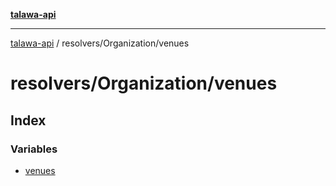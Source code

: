 [**talawa-api**](../../../README.md)

***

[talawa-api](../../../modules.md) / resolvers/Organization/venues

# resolvers/Organization/venues

## Index

### Variables

- [venues](variables/venues.md)
